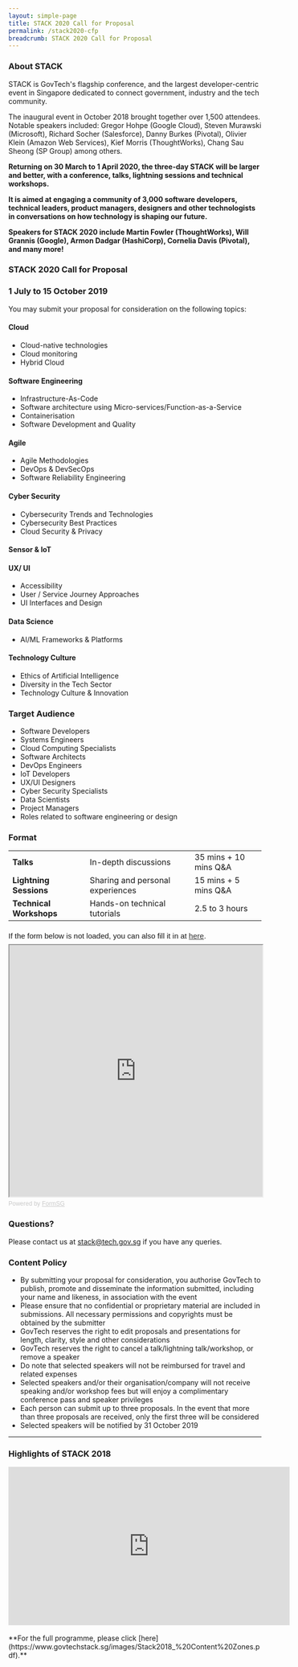 ```yaml
---
layout: simple-page
title: STACK 2020 Call for Proposal
permalink: /stack2020-cfp
breadcrumb: STACK 2020 Call for Proposal
---
```


### **About STACK**<br>
STACK is GovTech's flagship conference, and the largest developer-centric event in Singapore dedicated to connect government, industry and the tech community.

The inaugural event in October 2018 brought together over 1,500 attendees. Notable speakers included: Gregor Hohpe (Google Cloud), Steven Murawski (Microsoft), Richard Socher (Salesforce), Danny Burkes (Pivotal), Olivier Klein (Amazon Web Services), Kief Morris (ThoughtWorks), Chang Sau Sheong (SP Group) among others.

**Returning on 30 March to 1 April 2020, the three-day STACK will be larger and better, with a conference, talks, lightning sessions and technical workshops.**

**It is aimed at engaging a community of 3,000 software developers, technical leaders, product managers, designers and other technologists in conversations on how technology is shaping our future.**

**Speakers for STACK 2020 include Martin Fowler (ThoughtWorks), Will Grannis (Google), Armon Dadgar (HashiCorp), Cornelia Davis (Pivotal), and many more!** 

### **STACK 2020 Call for Proposal**<br>
### **1 July to 15 October 2019**
You may submit your proposal for consideration on the following topics:

#### **Cloud**<br> 
*	Cloud-native technologies 
*	Cloud monitoring
* Hybrid Cloud

#### **Software Engineering**<br>
*	Infrastructure-As-Code
*	Software architecture using Micro-services/Function-as-a-Service 
*	Containerisation
*	Software Development and Quality

#### **Agile**<br>
* Agile Methodologies
* DevOps & DevSecOps
* Software Reliability Engineering

#### **Cyber Security**<br>
*	Cybersecurity Trends and Technologies 
*	Cybersecurity Best Practices
*	Cloud Security & Privacy

#### **Sensor & IoT**<br>

#### **UX/ UI**<br>
* Accessibility
* User / Service Journey Approaches
* UI Interfaces and Design

#### **Data Science**<br>
* AI/ML Frameworks & Platforms

#### **Technology Culture**<br>
*	Ethics of Artificial Intelligence
*	Diversity in the Tech Sector
*	Technology Culture & Innovation

### **Target Audience**<br> 
*	Software Developers
*	Systems Engineers
*	Cloud Computing Specialists
*	Software Architects
*	DevOps Engineers
*	IoT Developers
*	UX/UI Designers
*	Cyber Security Specialists
*	Data Scientists 
*	Project Managers
*	Roles related to software engineering or design

### **Format**

<table>
  <tr>
    <td><span style="font-weight:bold">Talks</span></td>
    <td>In-depth discussions</td>
    <td>35 mins + 10 mins Q&A</td>
  </tr>
  <tr>
    <td><span style="font-weight:bold">Lightning Sessions</span></td>
    <td>Sharing and personal experiences</td>
    <td>15 mins + 5 mins Q&A</td>
  </tr>
  <tr>
    <td><span style="font-weight:bold">Technical Workshops</span></td>
    <td>Hands-on technical tutorials</td>
    <td>2.5 to 3 hours</td>
  </tr>
</table>


<div style="font-family: Sans-Serif;font-size: 15px;color: #000;opacity: 0.9; padding-top: 5px; padding-bottom: 8px">If the form below is not loaded, you can also fill it in at <a href="https://form.gov.sg/5d0757b82ce4bb0011a8a885">here</a>.</div>

<!-- Change the width and height values to suit you best --> 
<iframe id="iframe" src="https://form.gov.sg/5d0757b82ce4bb0011a8a885/embed" style="width:100%;height:500px"></iframe>

<div style="font-family: Sans-Serif;font-size: 12px;color: #999;opacity: 0.5; padding-top: 5px">Powered by <a href="https://form.gov.sg" style="color: #999">FormSG</a></div>

### **Questions?**
Please contact us at [stack@tech.gov.sg](stack@tech.gov.sg) if you have any queries. 

### **Content Policy**
* By submitting your proposal for consideration, you authorise GovTech to publish, promote and disseminate the information submitted, including your name and likeness, in association with the event
* Please ensure that no confidential or proprietary material are included in submissions. All necessary permissions and copyrights must be obtained by the submitter
* GovTech reserves the right to edit proposals and presentations for length, clarity, style and other considerations
* GovTech reserves the right to cancel a talk/lightning talk/workshop, or remove a speaker
* Do note that selected speakers will not be reimbursed for travel and related expenses
* Selected speakers and/or their organisation/company will not receive speaking and/or workshop fees but will enjoy a complimentary conference pass and speaker privileges
* Each person can submit up to three proposals. In the event that more than three proposals are received, only the first three will be considered
* Selected speakers will be notified by 31 October 2019

---

### **Highlights of STACK 2018**

<div class="bp-youtube">
      <iframe width="560" height="315" src="https://www.youtube.com/embed/WMU-5WASrKo" frameborder="0" allow="autoplay; encrypted-media" allowfullscreen></iframe>
</div>

<br>
**For the full programme, please click [here](https://www.govtechstack.sg/images/Stack2018_%20Content%20Zones.pdf).**
